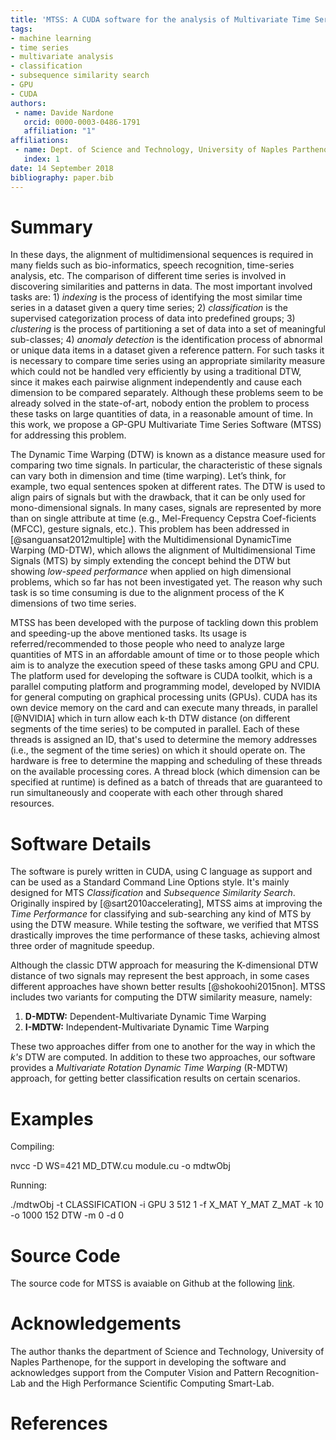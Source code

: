 ```yaml
---
title: 'MTSS: A CUDA software for the analysis of Multivariate Time Series'
tags:
- machine learning
- time series
- multivariate analysis
- classification
- subsequence similarity search
- GPU
- CUDA
authors:
 - name: Davide Nardone
   orcid: 0000-0003-0486-1791
   affiliation: "1"
affiliations:
 - name: Dept. of Science and Technology, University of Naples Parthenope
   index: 1
date: 14 September 2018
bibliography: paper.bib
---
```


# Summary
In these days, the alignment of multidimensional sequences is required in many fields such as bio-informatics, speech recognition, time-series analysis, etc. The comparison of different time series is involved in discovering similarities and patterns in data. The most important involved tasks are: 1) *indexing* is the process of identifying the most similar time series in a dataset given a query time series; 2) *classification* is the supervised categorization process of data into predefined groups; 3) *clustering* is the process of partitioning a set of data into a set of meaningful sub-classes; 4) *anomaly detection* is the identification process of abnormal or unique data items in a dataset given a reference pattern.
For such tasks it is necessary to compare time series using an appropriate similarity measure which could not be handled very efficiently by using a traditional DTW, since it makes each pairwise alignment independently and cause each dimension to be compared separately. Although these problems seem to be already solved in the state-of-art, nobody ention the problem to process these tasks on large quantities of data, in a reasonable amount of time. In this work, we propose a GP-GPU Multivariate Time Series Software (MTSS) for addressing this problem.

The Dynamic Time Warping (DTW) is known as a distance measure used for comparing two time signals. In particular, the characteristic of these signals can vary both in dimension and time (time warping). Let’s think, for example, two equal sentences spoken at different rates. The DTW is used to align pairs of signals but with the drawback, that it can be only used for mono-dimensional signals. In many cases, signals are represented by more than on single attribute at time (e.g., Mel-Frequency Cepstra Coef-ficients (MFCC), gesture signals, etc.). This problem has been addressed in [@sanguansat2012multiple] with the Multidimensional DynamicTime Warping (MD-DTW), which allows the alignment of Multidimensional Time Signals (MTS) by simply extending the concept behind the DTW but showing *low-speed performance* when applied on high dimensional problems, which so far has not been investigated yet. The reason why such task is so time consuming is due to the alignment process of the K dimensions of two time series.

MTSS has been developed with the purpose of tackling down this problem and speeding-up the above mentioned tasks. Its usage is referred/recommended to those people who need to analyze large quantities of MTS in an affordable amount of time or to those people which aim is to analyze the execution speed of these tasks among GPU and CPU. The platform used for developing the software is CUDA toolkit, which is a parallel computing platform and programming model, developed by NVIDIA for general computing on graphical processing units (GPUs). CUDA has its own device memory on the card and can execute many threads, in parallel [@NVIDIA] which in turn allow each k-th DTW distance (on different segments of the time series) to be computed in parallel. Each of these threads is assigned an ID, that's used to determine the memory addresses (i.e., the segment of the time series) on which it should operate on. The hardware is free to determine the mapping and scheduling of these threads on the available processing cores. A thread block (which dimension can be specified at runtime) is defined as a batch of threads that are guaranteed to run simultaneously and cooperate with each other through shared resources.

# Software Details
The software is purely written in CUDA, using C language as support and can be used as a Standard Command Line Options style. It's mainly designed for MTS *Classification* and *Subsequence Similarity Search*. Originally inspired by [@sart2010accelerating], MTSS aims at improving the *Time Performance* for classifying and sub-searching any kind of MTS by using the DTW measure.
While testing the software, we verified that MTSS drastically improves the time performance of these tasks, achieving almost three order of magnitude speedup.

Although the classic DTW approach for measuring the K-dimensional DTW distance of two signals may represent the best approach, in some cases different approaches have shown better results [@shokoohi2015non]. MTSS includes two variants for computing the DTW similarity measure, namely:

1. **D-MDTW:** Dependent-Multivariate Dynamic Time Warping
2. **I-MDTW:** Independent-Multivariate Dynamic Time Warping

These two approaches differ from one to another for the way in which the *k's* DTW are computed. In addition to these two approaches, our software provides a *Multivariate Rotation Dynamic Time Warping* (R-MDTW) approach, for getting better classification results on certain scenarios.

# Examples
Compiling:

nvcc -D WS=421 MD_DTW.cu module.cu -o mdtwObj

Running:

./mdtwObj -t CLASSIFICATION -i GPU 3 512 1 -f X_MAT Y_MAT Z_MAT -k 10 -o 1000 152 DTW -m 0 -d 0

# Source Code
The source code for MTSS is avaiable on Github at the following [link](https://github.com/DavideNardone/MTSS-Multivariate-Time-Series-Sofwtare).

# Acknowledgements
The author thanks the department of Science and Technology, University of Naples Parthenope, for the support in developing the software and acknowledges support from the Computer Vision and Pattern Recognition-Lab and the High Performance Scientific Computing Smart-Lab.

# References

